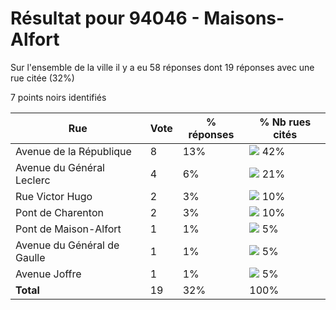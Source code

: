 # Résultat pour 94046 - Maisons-Alfort

Sur l'ensemble de la ville il y a eu 58 réponses dont 19 réponses avec une rue citée (32%)

7 points noirs identifiés

| Rue | Vote | % réponses | % Nb rues cités|
|-----|------|------------|----------------|
| Avenue de la République | 8 | 13% | <img src="../../img/bar_42.gif" />&nbsp;42%|
| Avenue du Général Leclerc | 4 | 6% | <img src="../../img/bar_21.gif" />&nbsp;21%|
| Rue Victor Hugo | 2 | 3% | <img src="../../img/bar_10.gif" />&nbsp;10%|
| Pont de Charenton | 2 | 3% | <img src="../../img/bar_10.gif" />&nbsp;10%|
| Pont de Maison-Alfort | 1 | 1% | <img src="../../img/bar_5.gif" />&nbsp;5%|
| Avenue du Général de Gaulle | 1 | 1% | <img src="../../img/bar_5.gif" />&nbsp;5%|
| Avenue Joffre | 1 | 1% | <img src="../../img/bar_5.gif" />&nbsp;5%|
| **Total** | 19 | 32% | 100%|
